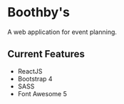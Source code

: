 # Boothby's
A web application for event planning.

## Current Features

- ReactJS
- Bootstrap 4
- SASS
- Font Awesome 5
